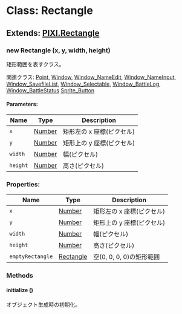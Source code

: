 # Class: Rectangle

## Extends: [PIXI.Rectangle](http://pixijs.download/release/docs/PIXI.Rectangle.html)

### new Rectangle (x, y, width, height)

矩形範囲を表すクラス。

関連クラス: [Point](Point.md), [Window](Window.md), [Window_NameEdit](Window_NameEdit.md), [Window_NameInput](Window_NameInput.md), [Window_SavefileList](Window_SavefileList.md), [Window_Selectable](Window_Selectable.md), [Window_BattleLog](Window_BattleLog.md), [Window_BattleStatus](Window_BattleStatus.md) [Sprite_Button](Sprite_Button.md)

#### Parameters:

| Name     | Type                | Description               |
| -------- | ------------------- | ------------------------- |
| `x`      | [Number](Number.md) | 矩形左の x 座標(ピクセル) |
| `y`      | [Number](Number.md) | 矩形上の y 座標(ピクセル) |
| `width`  | [Number](Number.md) | 幅(ピクセル)              |
| `height` | [Number](Number.md) | 高さ(ピクセル)            |

### Properties:

| Name             | Type                      | Description               |
| ---------------- | ------------------------- | ------------------------- |
| `x`              | [Number](Number.md)       | 矩形左の x 座標(ピクセル) |
| `y`              | [Number](Number.md)       | 矩形上の y 座標(ピクセル) |
| `width`          | [Number](Number.md)       | 幅(ピクセル)              |
| `height`         | [Number](Number.md)       | 高さ(ピクセル)            |
| `emptyRectangle` | [Rectangle](Rectangle.md) | 空(0, 0, 0, 0)の矩形範囲  |

### Methods

#### initialize ()

オブジェクト生成時の初期化。
